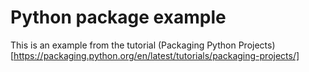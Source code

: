 # Python package example

This is an example from the tutorial (Packaging Python Projects)[https://packaging.python.org/en/latest/tutorials/packaging-projects/]

